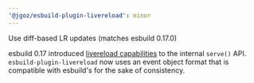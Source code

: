 ```yaml
---
'@jgoz/esbuild-plugin-livereload': minor
---
```


Use diff-based LR updates (matches esbuild 0.17.0)

esbuild 0.17 introduced [livereload capabilities](https://esbuild.github.io/api/#live-reload) to the internal `serve()` API. `esbuild-plugin-livereload` now uses an event object format that is compatible with esbuild's for the sake of consistency.
